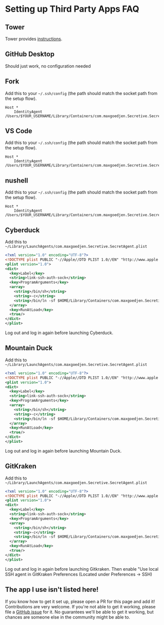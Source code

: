 # Setting up Third Party Apps FAQ

## Tower

Tower provides [instructions](https://www.git-tower.com/help/mac/integration/environment).

## GitHub Desktop

Should just work, no configuration needed

## Fork

Add this to your `~/.ssh/config` (the path should match the socket path from the setup flow).

```text
Host *
	IdentityAgent /Users/$YOUR_USERNAME/Library/Containers/com.maxgoedjen.Secretive.SecretAgent/Data/socket.ssh
```

## VS Code

Add this to your `~/.ssh/config` (the path should match the socket path from the setup flow).

```text
Host *
	IdentityAgent /Users/$YOUR_USERNAME/Library/Containers/com.maxgoedjen.Secretive.SecretAgent/Data/socket.ssh
```

## nushell

Add this to your `~/.ssh/config` (the path should match the socket path from the setup flow).

```text
Host *
	IdentityAgent /Users/$YOUR_USERNAME/Library/Containers/com.maxgoedjen.Secretive.SecretAgent/Data/socket.ssh
```

## Cyberduck

Add this to `~/Library/LaunchAgents/com.maxgoedjen.Secretive.SecretAgent.plist`

```xml
<?xml version="1.0" encoding="UTF-8"?>
<!DOCTYPE plist PUBLIC "-//Apple//DTD PLIST 1.0//EN" "http://www.apple.com/DTDs/PropertyList-1.0.dtd">
<plist version="1.0">
<dict>
  <key>Label</key>
  <string>link-ssh-auth-sock</string>
  <key>ProgramArguments</key>
  <array>
    <string>/bin/sh</string>
    <string>-c</string>
    <string>/bin/ln -sf $HOME/Library/Containers/com.maxgoedjen.Secretive.SecretAgent/Data/socket.ssh $SSH_AUTH_SOCK</string>
  </array>
  <key>RunAtLoad</key>
  <true/>
</dict>
</plist>
```

Log out and log in again before launching Cyberduck.

## Mountain Duck

Add this to `~/Library/LaunchAgents/com.maxgoedjen.Secretive.SecretAgent.plist`

```xml
<?xml version="1.0" encoding="UTF-8"?>
<!DOCTYPE plist PUBLIC "-//Apple//DTD PLIST 1.0//EN" "http://www.apple.com/DTDs/PropertyList-1.0.dtd">
<plist version="1.0">
<dict>
  <key>Label</key>
  <string>link-ssh-auth-sock</string>
  <key>ProgramArguments</key>
  <array>
    <string>/bin/sh</string>
    <string>-c</string>
    <string>/bin/ln -sf $HOME/Library/Containers/com.maxgoedjen.Secretive.SecretAgent/Data/socket.ssh $SSH_AUTH_SOCK</string>
  </array>
  <key>RunAtLoad</key>
  <true/>
</dict>
</plist>
```

Log out and log in again before launching Mountain Duck.

## GitKraken

Add this to `~/Library/LaunchAgents/com.maxgoedjen.Secretive.SecretAgent.plist`

```xml
<?xml version="1.0" encoding="UTF-8"?>
<!DOCTYPE plist PUBLIC "-//Apple//DTD PLIST 1.0//EN" "http://www.apple.com/DTDs/PropertyList-1.0.dtd">
<plist version="1.0">
<dict>
  <key>Label</key>
  <string>link-ssh-auth-sock</string>
  <key>ProgramArguments</key>
  <array>
    <string>/bin/sh</string>
    <string>-c</string>
    <string>/bin/ln -sf $HOME/Library/Containers/com.maxgoedjen.Secretive.SecretAgent/Data/socket.ssh $SSH_AUTH_SOCK</string>
  </array>
  <key>RunAtLoad</key>
  <true/>
</dict>
</plist>
```

Log out and log in again before launching Gitkraken. Then enable "Use local SSH agent in GitKraken Preferences (Located under Preferences -> SSH)

## The app I use isn't listed here!

If you know how to get it set up, please open a PR for this page and add it! Contributions are very welcome.
If you're not able to get it working, please file a [GitHub issue](https://github.com/maxgoedjen/secretive/issues/new) for it. No guarantees we'll be able to get it working, but chances are someone else in the community might be able to.
